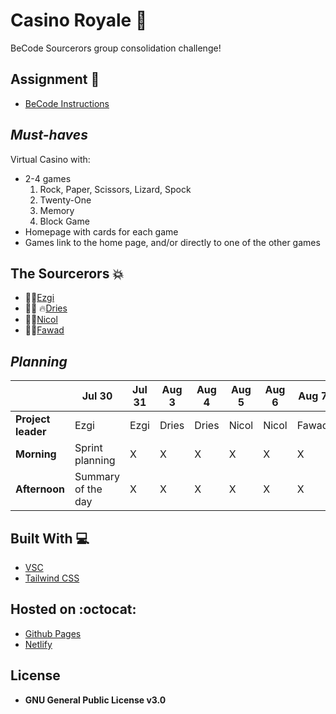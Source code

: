 # **Casino Royale** :8ball:
BeCode Sourcerors group consolidation challenge!

## Assignment :school_satchel:
- [BeCode Instructions](https://github.com/becodeorg/gnt-yu-3-21/tree/master/2.The-Hill/3.Casino-Royale)

## *Must-haves* 
Virtual Casino with:
- 2-4 games
  1. Rock, Paper, Scissors, Lizard, Spock
  2. Twenty-One
  3. Memory
  4. Block Game
- Homepage with cards for each game
- Games link to the home page, and/or directly to one of the other games

## The Sourcerors :collision:
 * :woman_technologist:[Ezgi](https://github.com/ezgihendrickx)
 * :man_technologist: :fire:[Dries](https://github.com/DriesDD)
 * :woman_technologist:[Nicol](https://github.com/NicolSaha)
 * :man_technologist:[Fawad](https://github.com/fawadrafique)
 
## *Planning*

| | Jul 30 | Jul 31 | Aug 3 | Aug 4 | Aug 5 | Aug 6 | Aug 7 | Aug 10 
|----------- | ------------- | ------------- | -------------| -------------| -------------| -------------| -------------|-------------|
**Project leader**| Ezgi | Ezgi | Dries | Dries | Nicol | Nicol | Fawad | Fawad
**Morning** | Sprint planning | X | X | X | X | X | X | X | X
**Afternoon**| Summary of the day| X | X | X | X | X | X | X | X

## Built With :computer:
- [VSC](https://code.visualstudio.com/)
- [Tailwind CSS](https://tailwindcss.com/)

## Hosted on :octocat:
- [Github Pages](#)
- [Netlify](https://sourcerors-casino-royale.netlify.app/)

## License
- **GNU General Public License v3.0**
